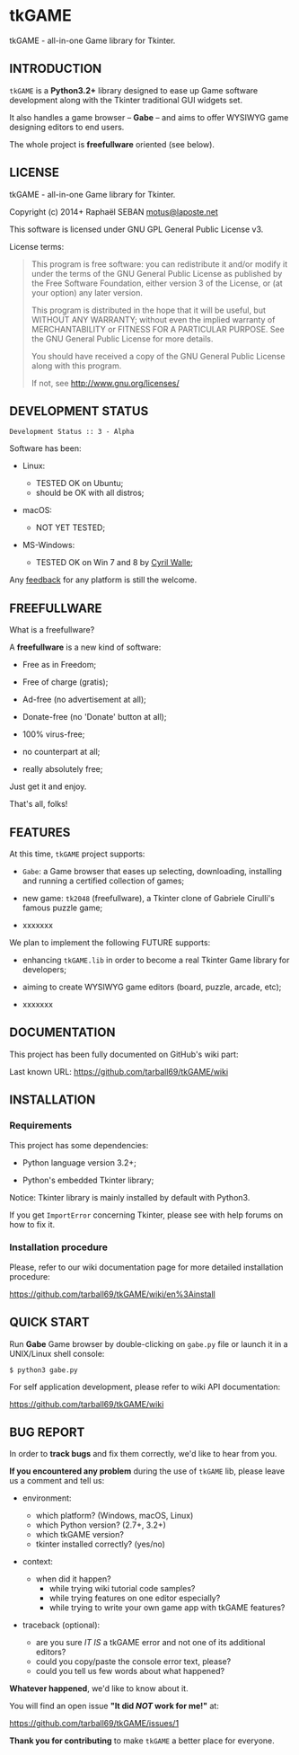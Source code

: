 <!-- encoding: UTF-8 -->

# tkGAME

tkGAME - all-in-one Game library for Tkinter.


## INTRODUCTION

`tkGAME` is a **Python3.2+** library designed to ease up Game
software development along with the Tkinter traditional GUI widgets
set.

It also handles a game browser &ndash;&nbsp;**Gabe**&nbsp;&ndash;
and aims to offer WYSIWYG game designing editors to end users.

The whole project is **freefullware** oriented (see below).


## LICENSE

tkGAME - all-in-one Game library for Tkinter.

Copyright (c) 2014+ Raphaël SEBAN <motus@laposte.net>

This software is licensed under GNU GPL General Public License v3.

License terms:

> This program is free software: you can redistribute it and/or
modify it under the terms of the GNU General Public License as
published by the Free Software Foundation, either version 3 of the
License, or (at your option) any later version.
>
> This program is distributed in the hope that it will be useful,
but WITHOUT ANY WARRANTY; without even the implied warranty of
MERCHANTABILITY or FITNESS FOR A PARTICULAR PURPOSE.  See the GNU
General Public License for more details.
>
> You should have received a copy of the GNU General Public License
along with this program.
>
> If not, see http://www.gnu.org/licenses/


## DEVELOPMENT STATUS

    Development Status :: 3 - Alpha

Software has been:

* Linux:

    * TESTED OK on Ubuntu;
    * should be OK with all distros;

* macOS:

    * NOT YET TESTED;

* MS-Windows:

    * TESTED OK on Win 7 and 8 by
    [Cyril Walle](https://github.com/GrosSacASac);

Any [feedback](https://github.com/tarball69/tkGAME/issues) for any
platform is still the welcome.


## FREEFULLWARE

What is a freefullware?

A **freefullware** is a new kind of software:

* Free as in Freedom;

* Free of charge (gratis);

* Ad-free (no advertisement at all);

* Donate-free (no 'Donate' button at all);

* 100% virus-free;

* no counterpart at all;

* really absolutely free;

Just get it and enjoy.

That's all, folks!


## FEATURES

At this time, `tkGAME` project supports:

* `Gabe`: a Game browser that eases up selecting, downloading,
installing and running a certified collection of games;

* new game: `tk2048` (freefullware), a Tkinter clone of Gabriele
Cirulli's famous puzzle game;
* xxxxxxx

We plan to implement the following FUTURE supports:

* enhancing `tkGAME.lib` in order to become a real Tkinter Game
library for developers;

* aiming to create WYSIWYG game editors (board, puzzle, arcade, etc);

* xxxxxxx


## DOCUMENTATION

This project has been fully documented on GitHub's wiki part:

Last known URL: https://github.com/tarball69/tkGAME/wiki


## INSTALLATION

### Requirements

This project has some dependencies:

* Python language version 3.2+;

* Python's embedded Tkinter library;

Notice: Tkinter library is mainly installed by default with Python3.

If you get `ImportError` concerning Tkinter, please see with help
forums on how to fix it.

### Installation procedure

Please, refer to our wiki documentation page for more detailed
installation procedure:

https://github.com/tarball69/tkGAME/wiki/en%3Ainstall


## QUICK START

Run **Gabe** Game browser by double-clicking on `gabe.py` file or
launch it in a UNIX/Linux shell console:

    $ python3 gabe.py

For self application development, please refer to wiki API
documentation:

https://github.com/tarball69/tkGAME/wiki


## BUG REPORT

In order to **track bugs** and fix them correctly, we'd like to hear
from you.

**If you encountered any problem** during the use of `tkGAME` lib,
please leave us a comment and tell us:

* environment:
    * which platform? (Windows, macOS, Linux)
    * which Python version? (2.7+, 3.2+)
    * which tkGAME version?
    * tkinter installed correctly? (yes/no)

* context:
    * when did it happen?
        * while trying wiki tutorial code samples?
        * while trying features on one editor especially?
        * while trying to write your own game app with tkGAME features?

* traceback (optional):
    * are you sure *IT IS* a tkGAME error and not one of its
    additional editors?
    * could you copy/paste the console error text, please?
    * could you tell us few words about what happened?

**Whatever happened**, we'd like to know about it.

You will find an open issue **"It did *NOT* work for me!"** at:

https://github.com/tarball69/tkGAME/issues/1

**Thank you for contributing** to make `tkGAME` a better place for
everyone.
